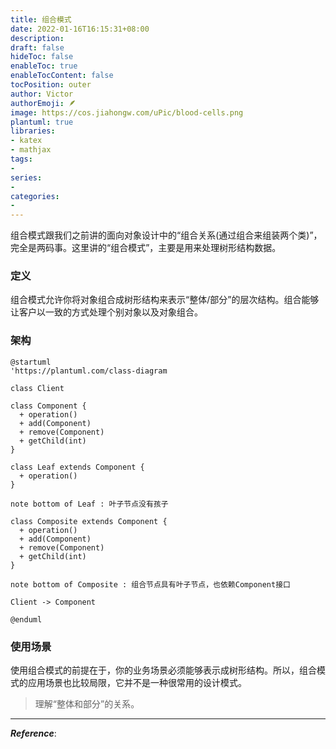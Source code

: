 ```yaml
---
title: 组合模式
date: 2022-01-16T16:15:31+08:00
description:
draft: false
hideToc: false
enableToc: true
enableTocContent: false
tocPosition: outer
author: Victor
authorEmoji: 🪶
image: https://cos.jiahongw.com/uPic/blood-cells.png
plantuml: true
libraries:
- katex
- mathjax
tags:
-
series:
-
categories:
-
---
```




<!--CompositePattern-->

组合模式跟我们之前讲的面向对象设计中的“组合关系(通过组合来组装两个类)”，完全是两码事。这里讲的“组合模式”，主要是用来处理树形结构数据。

### 定义

组合模式允许你将对象组合成树形结构来表示“整体/部分”的层次结构。组合能够让客户以一致的方式处理个别对象以及对象组合。

### 架构

```plantuml
@startuml
'https://plantuml.com/class-diagram

class Client

class Component {
  + operation()
  + add(Component)
  + remove(Component)
  + getChild(int)
}

class Leaf extends Component {
  + operation()
}

note bottom of Leaf : 叶子节点没有孩子

class Composite extends Component {
  + operation()
  + add(Component)
  + remove(Component)
  + getChild(int)
}

note bottom of Composite : 组合节点具有叶子节点，也依赖Component接口

Client -> Component

@enduml
```



### 使用场景

使用组合模式的前提在于，你的业务场景必须能够表示成树形结构。所以，组合模式的应用场景也比较局限，它并不是一种很常用的设计模式。

> 理解“整体和部分”的关系。



---

***Reference***:

